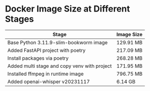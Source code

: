 # Docker Image Size at Different Stages

| Stage                                         |   Image Size      |
|-----------------------------------------------|-------------------|
| Base Python 3.11.9-slim-bookworm image        |         129.91 MB |
| Added FastAPI project with poetry             |         217.09 MB |
| Install packages via poetry                   |         268.28 MB |
| Added multi stage and copy venv with project  |         171.95 MB |
| Installed ffmpeg in runtime image             |         796.75 MB |
| Added openai-whisper v20231117                |           6.14 GB |